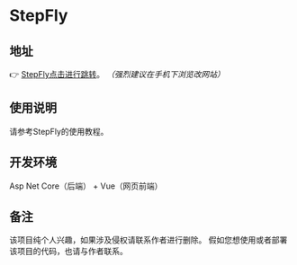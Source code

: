# StepFly

## 地址

👉 [StepFly点击进行跳转](http://uoyo.net:857)。 *（强烈建议在手机下浏览改网站）*

## 使用说明

请参考StepFly的使用教程。

## 开发环境

Asp Net Core（后端） + Vue（网页前端）

## 备注

该项目纯个人兴趣，如果涉及侵权请联系作者进行删除。
假如您想使用或者部署该项目的代码，也请与作者联系。